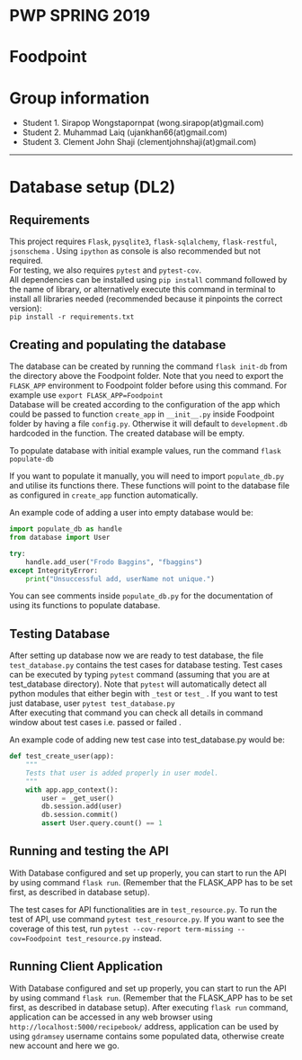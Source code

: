 # PWP SPRING 2019
# Foodpoint
# Group information
* Student 1. Sirapop Wongstapornpat (wong.sirapop(at)gmail.com)
* Student 2. Muhammad Laiq (ujankhan66(at)gmail.com)
* Student 3. Clement John Shaji (clementjohnshaji(at)gmail.com)
-----
# Database setup (DL2)
## Requirements
This project requires `Flask`, `pysqlite3`, `flask-sqlalchemy`, `flask-restful`, `jsonschema` . Using `ipython` as console is also recommended but not required.    
For testing, we also requires `pytest` and `pytest-cov`.    
All dependencies can be installed using `pip install` command followed by the name of library, or alternatively execute this command in terminal to install all libraries needed (recommended because it pinpoints the correct version):     
`pip install -r requirements.txt`    

## Creating and populating the database
The database can be created by running the command `flask init-db` from the directory above the Foodpoint folder. Note that you need to export the `FLASK_APP` environment to Foodpoint folder before using this command. For example use `export FLASK_APP=Foodpoint`    
Database will be created according to the configuration of the app which could be passed to function `create_app` in `__init__.py` inside Foodpoint folder by having a file `config.py`. Otherwise it will default to `development.db` hardcoded in the function. The created database will be empty.    

To populate database with initial example values, run the command `flask populate-db`

If you want to populate it manually, you will need to import `populate_db.py` and utilise its functions there. These functions will point to the database file as configured in `create_app` function automatically.

An example code of adding a user into empty database would be:    
```python
import populate_db as handle
from database import User

try:
    handle.add_user("Frodo Baggins", "fbaggins")
except IntegrityError:
    print("Unsuccessful add, userName not unique.")
```

You can see comments inside `populate_db.py` for the documentation of using its functions to populate database.

## Testing Database
After setting up database now we are ready to test database, the file `test_database.py` contains the test cases for database testing. Test cases can be executed by typing `pytest` command (assuming that you are at test_database directory). Note that `pytest`  will automatically detect all python modules that either begin with `_test` or `test_` . If you want to test just database, user `pytest test_database.py`  
After executing that command you can check all details in command window about test cases i.e. passed or failed .

An example code of adding new test case into test_database.py would be:
```python
def test_create_user(app):
    """
    Tests that user is added properly in user model.
    """
    with app.app_context():
        user = _get_user()
        db.session.add(user)
        db.session.commit()
        assert User.query.count() == 1
```

## Running and testing the API
With Database configured and set up properly, you can start to run the API by using command `flask run`. (Remember that the FLASK_APP has to be set first, as described in database setup).

The test cases for API functionalities are in `test_resource.py`. To run the test of API, use command `pytest test_resource.py`. If you want to see the coverage of this test, run `pytest --cov-report term-missing --cov=Foodpoint test_resource.py` instead.

## Running Client Application
With Database configured and set up properly, you can start to run the API by using command `flask run`. (Remember that the FLASK_APP has to be set first, as described in database setup).
After executing `flask run` command, application can be accessed in any web browser using `http://localhost:5000/recipebook/` address, application can be used by using `gdramsey` username contains some populated data, otherwise create new account and here we go.
